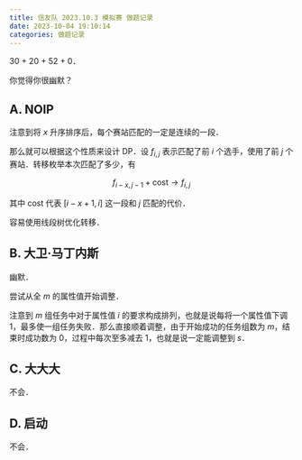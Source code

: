 ```yaml
---
title: 信友队 2023.10.3 模拟赛 做题记录
date: 2023-10-04 19:10:14
categories: 做题记录
---
```


30 + 20 + 52 + 0．

你觉得你很幽默？

<!-- more -->

## A. NOIP

注意到将 $x$ 升序排序后，每个赛站匹配的一定是连续的一段．

那么就可以根据这个性质来设计 DP．设 $f_{i, j}$ 表示匹配了前 $i$ 个选手，使用了前 $j$ 个赛站．转移枚举本次匹配了多少，有

$$
f_{i - x, j - 1} + \mathrm{cost} \to f_{i, j}
$$

其中 $\mathrm{cost}$ 代表 $[i - x + 1, i]$ 这一段和 $j$ 匹配的代价．

容易使用线段树优化转移．

## B. 大卫·马丁内斯

幽默．

尝试从全 $m$ 的属性值开始调整．

注意到 $m$ 组任务中对于属性值 $i$ 的要求构成排列，也就是说每将一个属性值下调 $1$，最多使一组任务失败．那么直接顺着调整，由于开始成功的任务组数为 $m$，结束时成功数为 $0$，过程中每次至多减去 $1$，也就是说一定能调整到 $s$．

## C. 大大大

不会．

## D. 启动

不会．
